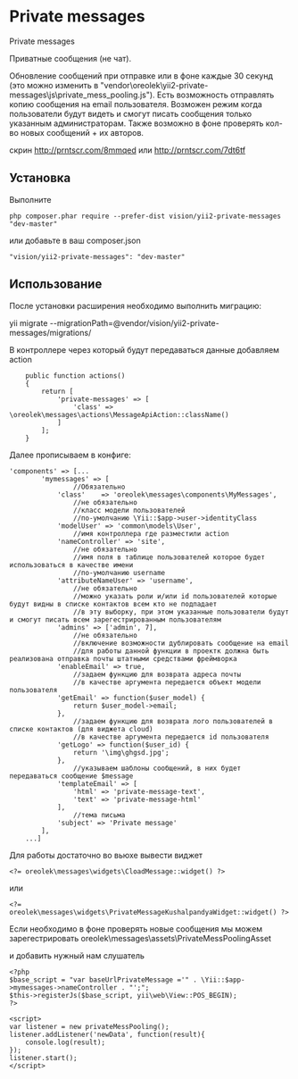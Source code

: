 Private messages
================
Private messages

Приватные сообщения (не чат).

Обновление сообщений при отправке или в фоне каждые 30 секунд (это можно изменить в "vendor\oreolek\yii2-private-messages\js\private_mess_pooling.js").
Есть возможность отправлять копию сообщения на email пользователя.
Возможен режим когда пользователи будут видеть и смогут писать сообщения только указанным администраторам.
Также возможно в фоне проверять кол-во новых сообщений + их авторов.

скрин 
http://prntscr.com/8mmqed
 или
http://prntscr.com/7dt6tf



Установка
-----------

Выполните

```
php composer.phar require --prefer-dist vision/yii2-private-messages "dev-master"
```

или добавьте в ваш composer.json

```
"vision/yii2-private-messages": "dev-master"
```

Использование
-----

После установки расширения необходимо выполнить миграцию:

yii migrate --migrationPath=@vendor/vision/yii2-private-messages/migrations/


В контроллере через который будут передаваться данные добавляем action
 
 ```
     public function actions()
     {
         return [
             'private-messages' => [
                 'class' => \oreolek\messages\actions\MessageApiAction::className()
             ]
         ];
     }
  ```

Далее прописываем в конфиге:

```
'components' => [...
        'mymessages' => [
                //Обязательно
            'class'    => 'oreolek\messages\components\MyMessages',
                //не обязательно
                //класс модели пользователей
                //по-умолчанию \Yii::$app->user->identityClass
            'modelUser' => 'common\models\User',
                //имя контроллера где разместили action
            'nameController' => 'site',
                //не обязательно
                //имя поля в таблице пользователей которое будет использоваться в качестве имени
                //по-умолчанию username
            'attributeNameUser' => 'username',
                //не обязательно
                //можно указать роли и/или id пользователей которые будут видны в списке контактов всем кто не подпадает 
                //в эту выборку, при этом указанные пользователи будут и смогут писать всем зарегестрированным пользователям
            'admins' => ['admin', 7],
                //не обязательно
                //включение возможности дублировать сообщение на email
                //для работы данной функции в проектк должна быть реализована отправка почты штатными средствами фреймворка
            'enableEmail' => true,
                //задаем функцию для возврата адреса почты
                //в качестве аргумента передается объект модели пользователя
            'getEmail' => function($user_model) {
                return $user_model->email;
            },
                //задаем функцию для возврата лого пользователей в списке контактов (для виджета cloud)
                //в качестве аргумента передается id пользователя
            'getLogo' => function($user_id) {
                return '\img\ghgsd.jpg';
            },
                //указываем шаблоны сообщений, в них будет передаваться сообщение $message
            'templateEmail' => [
                'html' => 'private-message-text',
                'text' => 'private-message-html'
            ],
                //тема письма
            'subject' => 'Private message'
        ],
    ...]
```
     
Для работы достаточно во вьюхе вывести виджет

```
<?= oreolek\messages\widgets\CloadMessage::widget() ?>
```
или
```
<?= oreolek\messages\widgets\PrivateMessageKushalpandyaWidget::widget() ?>
```



Если необходимо в фоне проверять новые сообщения мы можем зарегестрировать 
oreolek\messages\assets\PrivateMessPoolingAsset

и добавить нужный нам слушатель
```
<?php
$base_script = "var baseUrlPrivateMessage ='" . \Yii::$app->mymessages->nameController . "';";
$this->registerJs($base_script, yii\web\View::POS_BEGIN);
?>

<script>
var listener = new privateMessPooling();
listener.addListener('newData', function(result){
    console.log(result);
});
listener.start();
</script>
```
